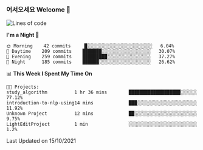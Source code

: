 ### 어서오세요 Welcome 👋

<!--START_SECTION:waka-->
![Lines of code](https://img.shields.io/badge/From%20Hello%20World%20I%27ve%20Written-452562%20lines%20of%20code-blue)

**I'm a Night 🦉** 

```text
🌞 Morning    42 commits     █░░░░░░░░░░░░░░░░░░░░░░░░   6.04% 
🌆 Daytime    209 commits    ███████░░░░░░░░░░░░░░░░░░   30.07% 
🌃 Evening    259 commits    █████████░░░░░░░░░░░░░░░░   37.27% 
🌙 Night      185 commits    ██████░░░░░░░░░░░░░░░░░░░   26.62%

```


📊 **This Week I Spent My Time On** 

```text
🐱‍💻 Projects: 
study_algorithm          1 hr 36 mins        ███████████████████░░░░░░   77.12% 
introduction-to-nlp-using14 mins             ███░░░░░░░░░░░░░░░░░░░░░░   11.92% 
Unknown Project          12 mins             ██░░░░░░░░░░░░░░░░░░░░░░░   9.75% 
LightEditProject         1 min               ░░░░░░░░░░░░░░░░░░░░░░░░░   1.2%

```


 Last Updated on 15/10/2021
<!--END_SECTION:waka-->
